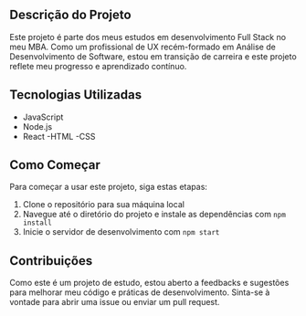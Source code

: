 ## Descrição do Projeto

Este projeto é parte dos meus estudos em desenvolvimento Full Stack no meu MBA. Como um profissional de UX recém-formado em Análise de Desenvolvimento de Software, estou em transição de carreira e este projeto reflete meu progresso e aprendizado contínuo.

## Tecnologias Utilizadas

- JavaScript
- Node.js
- React
-HTML
-CSS

## Como Começar

Para começar a usar este projeto, siga estas etapas:

1. Clone o repositório para sua máquina local
2. Navegue até o diretório do projeto e instale as dependências com `npm install`
3. Inicie o servidor de desenvolvimento com `npm start`

## Contribuições

Como este é um projeto de estudo, estou aberto a feedbacks e sugestões para melhorar meu código e práticas de desenvolvimento. Sinta-se à vontade para abrir uma issue ou enviar um pull request.
